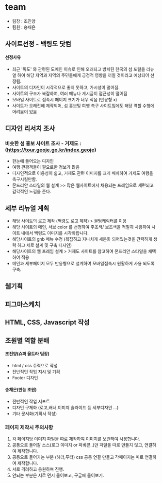 # team
- 팀장 : 조진양
- 팀원 : 송채은

## 사이트선정 - 백령도 닷컴
 
#### 선정사유
- 최근 '독도' 와 관련된 도메인 이슈로 인해 오래되고 방치된 한국의 섬 포털을 리뉴얼 하여 해당 지역과 지역의 주민들에게 긍정적 영향을 끼칠 것이라고 예상되어 선정됨.
- 사이트의 디자인이 시각적으로 좋지 못하고, 가시성이 떨어짐. 
- 사이트의 구조가 복잡하여, 여러 메뉴나 게시글이 접근성이 떨어짐
- 모바일 사이트로 접속시 페이지 크기가 너무 작음 (반응형 x)
- 사이트가 오래전에 제작되어, 섬 홍보및 여행 촉구 사이트임에도 해당 역할 수행에 어려움이 있음
 
## 디자인 리서치 조사
### 비슷한 섬 홍보 사이트 조사 - 거제도 : (https://tour.geoje.go.kr/index.geoje)
- 한눈에 들어오는 디자인
- 여행 관광객들이 필요로한 정보가 많음
- 디자인적으로 이용성이 쉽고, 거제도 관련 이미지를 크게 배치하여 거제도 여행을 촉구시킬만함.
- 몬드리안 스타일의 웹 설계 >> 많은 웹사이트에서 채용되는 프레임으로 세련되고 감각적인 느낌을 준다.

## 세부 리뉴얼 계획
- 해당 사이트의 로고 제작 (백령도 로고 제작) > 물범캐릭터를 이용
- 해당 사이트의 메인, 서브 color 를 선정하여 주조색/ 보조색을 적절히 사용하여 사이트 내에서 백령도 이미지를     시각화합니다.
- 해당사이트의 gnb 메뉴 수정 (복잡하고 지나치게 세분화 되어있는것을 간략하게 생략 하고 세로 설계 및 구축 디자인)
- 해당사이트의 웹 프레임 설계 > 거제도 사이트를 참고하여 몬드리안 스타일을 채택하여 적용
- 메인과 세부페이지 모두 반응형으로 설계하여 모바일접속시 원활하게 사용 되도록 구축.


## 웹기획


## 피그마스케치



## HTML, CSS, Javascript 작성

## 조원별 역할 분배
#### 조진양(슈퍼 울트라 팀장)
- html / css 주력으로 작성
- 전반적인 작업 지시 및 기획
- Footer 디자인
#### 송채은(만능 조원)
- 전반적인 작업 서포트
- 디자인 구체화 (로고,배너,이미지 슬라이드 등 세부디자인 ...)
- 기타 문서화(기획서 작성)

### 페이지 제작시 주의사항
1. 각 페이지당 이미지 파일을 따로 제작하여 이미지를 보관하여 사용합니다.
2. 공통으로 들어갈 소스(로고 이미지 or 파비콘..)만 파일을 따로 만들지 않고, 연결하여 제작합니다.
3. 공통으로 들어가는 부분 (헤더,푸터) css 공통 연결 만들고 각페이지는 따로 연결하여 제작합니다.
4. 서로 격려하고 응원하며 진행.
5. 안되는 부분은 서로 먼저 물어보고, 구글에 물어보기.
